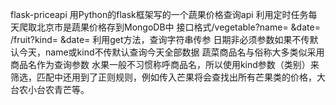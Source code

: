 flask-priceapi
用Python的flask框架写的一个蔬果价格查询api
利用定时任务每天爬取北京市是蔬果价格存到MongoDB中
接口格式/vegetable?name= &date=
/fruit?kind= &date=
利用get方法，查询字符串传参
日期非必须参数如果不传默认今天，name或kind不传默认查询今天全部数据
蔬菜商品名与俗称大多类似采用商品名作为查询参数
水果一般不习惯称呼商品名，所以使用kind参数（类别）来筛选，匹配中还用到了正则规则，例如传入芒果将会查找出所有芒果类的价格，大台农小台农青芒等。
